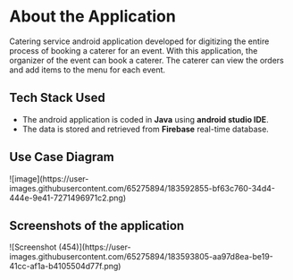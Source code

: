 <h1>About the Application</h1>
Catering service android application developed for digitizing the entire process of booking a caterer for an event. 
With this application, the organizer of the event can book a caterer. 
The caterer can view the orders and add items to the menu for each event.

<h2> Tech Stack Used </h2>
<ul>
<li>
  The android application is coded in <b>Java</b> using <b>android studio IDE</b>.
</li>
<li>
  The data is stored and retrieved from <b>Firebase</b> real-time database.
</li>
</ul>

<h2>Use Case Diagram</h2>
![image](https://user-images.githubusercontent.com/65275894/183592855-bf63c760-34d4-444e-9e41-7271496971c2.png)

<h2>Screenshots of the application </h2>
![Screenshot (454)](https://user-images.githubusercontent.com/65275894/183593805-aa97d8ea-be19-41cc-af1a-b4105504d77f.png)


